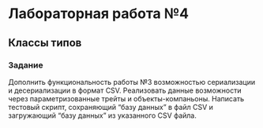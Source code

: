 # Лабораторная работа №4

## Классы типов

### Задание

Дополнить функциональность работы №3 возможностью
сериализации и десериализации в формат CSV. Реализовать
данные возможности через параметризованные трейты и
объекты-компаньоны. Написать тестовый скрипт, сохраняющий
“базу данных” в файл CSV и загружающий “базу данных” из
указанного CSV файла.

